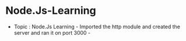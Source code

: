 # Node.Js-Learning

- Topic : Node.Js Learning
        - Imported the http module and created the server and ran it on port 3000
        - 

        